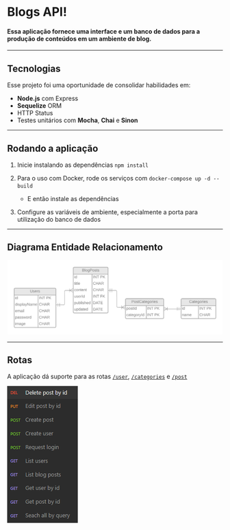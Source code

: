 # Blogs API!

#### Essa aplicação fornece uma interface e um banco de dados para a produção de conteúdos em um ambiente de blog.
---

## Tecnologias

Esse projeto foi uma oportunidade de consolidar habilidades em:

- **Node.js** com Express
- **Sequelize** ORM
- HTTP Status
- Testes unitários com **Mocha**, **Chai** e **Sinon**
  
---
## Rodando a aplicação

  1. Inicie instalando as dependências
`npm install`


2. Para o uso com Docker, rode os serviços com `docker-compose up -d --build`
   - E então instale as dependências

3. Configure as variáveis de ambiente, especialmente a porta para utilização do banco de dados

---

## Diagrama Entidade Relacionamento

![Diagrama do banco de dados](/utils/der.png)

---
## Rotas

A aplicação dá suporte para as rotas 
[`/user`](/src/routes/userRouter.js), 
[`/categories`](/src/routes/categoryRouter.js) e 
[`/post`](src/routes/postRouter.js)



![Imagem com as rotas](/utils/methods.png)